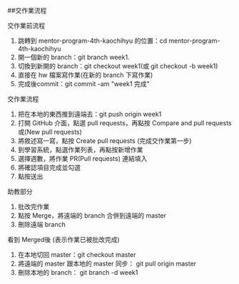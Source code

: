 ﻿##交作業流程

交作業前流程
1. 跳轉到 mentor-program-4th-kaochihyu 的位置：cd mentor-program-4th-kaochihyu
2. 開一個新的 branch：git branch week1.
3. 切換到新開的 branch：git checkout week1(或 git checkout -b week1)
4. 直接在 hw 檔案寫作業(在新的 branch 下寫作業)
5. 完成後commit：git commit -am "week1 完成"

交作業流程
1. 把在本地的東西推到遠端去：git push origin week1 
2. 打開 GitHub 介面，點選 pull requests，再點按 Compare and pull requests 或(New pull requests)
3. 將敘述寫一寫，點按 Create pull requests (完成交作業第一步)
4. 到學習系統，點選作業列表，再點按新增作業
5. 選擇週數，將作業 PR(Pull requests) 連結填入
6. 將確認項目完成並勾選
7. 點按送出

助教部分
1. 批改完作業
2. 點按 Merge，將遠端的 branch 合併到遠端的 master
3. 刪除遠端 branch

看到 Merged後 (表示作業已被批改完成)
1. 在本地切回 master：git checkout master
2. 將遠端的 master 跟本地的 master 同步： git pull origin master
3. 刪除本地的 branch： git branch -d week1